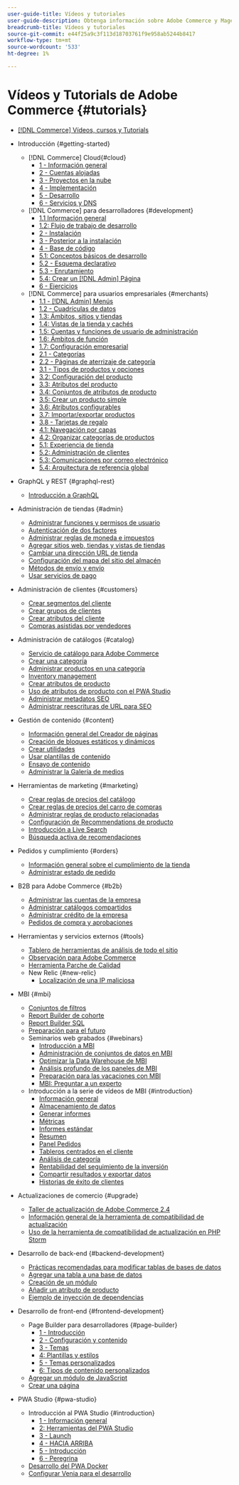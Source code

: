```yaml
---
user-guide-title: Vídeos y tutoriales
user-guide-description: Obtenga información sobre Adobe Commerce y Magento Open Source mediante vídeos y tutoriales.
breadcrumb-title: Vídeos y tutoriales
source-git-commit: e44f25a9c3f113d18703761f9e958ab5244b8417
workflow-type: tm+mt
source-wordcount: '533'
ht-degree: 1%

---
```



# Vídeos y Tutorials de Adobe Commerce {#tutorials}

+ [[!DNL Commerce] Vídeos, cursos y Tutorials](overview.md)
+ Introducción {#getting-started}
   + [!DNL Commerce] Cloud{#cloud}
      + [1 - Información general](../cloud/1-overview.md)
      + [2 - Cuentas alojadas](../cloud/2-accounts.md)
      + [3 - Proyectos en la nube](../cloud/3-projects.md)
      + [4 - Implementación](../cloud/4-deployment.md)
      + [5 - Desarrollo](../cloud/5-dev-config.md)
      + [6 - Servicios y DNS](../cloud/6-launch.md)
   + [!DNL Commerce] para desarrolladores {#development}
      + [1.1 Información general](../backend-development/backend-1-1-overview.md)
      + [1.2: Flujo de trabajo de desarrollo](../backend-development/backend-1-2-workflow.md)
      + [2 - Instalación](../backend-development/backend-2-install.md)
      + [3 - Posterior a la instalación](../backend-development/backend-3-post-install.md)
      + [4 - Base de código](../backend-development/backend-4-code-base.md)
      + [5.1: Conceptos básicos de desarrollo](../backend-development/backend-5-1-dev-basics.md)
      + [5.2 - Esquema declarativo](../backend-development/backend-5-2-declarative-schema.md)
      + [5.3 - Enrutamiento](../backend-development/backend-5-3-routing.md)
      + [5.4: Crear un [!DNL Admin] Página](../backend-development/backend-5-4-admin-page.md)
      + [6 - Ejercicios](../backend-development/backend-6-practice.md)
   + [!DNL Commerce] para usuarios empresariales {#merchants}
      + [1.1 - [!DNL Admin] Menús](../site-management/introduction/1-1-menus.md)
      + [1.2 - Cuadrículas de datos](../site-management/introduction/1-2-data-grids.md)
      + [1.3: Ámbitos, sitios y tiendas](../site-management/introduction/1-3-apps-scopes-sites-stores.md)
      + [1.4: Vistas de la tienda y cachés](../site-management/introduction/1-4-store-views-cache.md)
      + [1.5: Cuentas y funciones de usuario de administración](../site-management/introduction/1-5-users-roles.md)
      + [1.6: Ámbitos de función](../site-management/introduction/1-6-role-scopes.md)
      + [1.7: Configuración empresarial](../site-management/introduction/1-7-business-settings.md)
      + [2.1 - Categorías](../site-management/introduction/2-1-categories.md)
      + [2.2 - Páginas de aterrizaje de categoría](../site-management/introduction/2-2-category-landing-page.md)
      + [3.1 - Tipos de productos y opciones](../site-management/introduction/3-1-product-types-options.md)
      + [3.2: Configuración del producto](../site-management/introduction/3-2-product-settings.md)
      + [3.3: Atributos del producto](../site-management/introduction/3-3-product-attributes.md)
      + [3.4: Conjuntos de atributos de producto](../site-management/introduction/3-4-product-attribute-sets.md)
      + [3.5: Crear un producto simple](../site-management/introduction/3-5-create-simple-product.md)
      + [3.6: Atributos configurables](../site-management/introduction/3-6-configurable-attributes.md)
      + [3.7: Importar/exportar productos](../site-management/introduction/3-7-import-export-products.md)
      + [3.8 - Tarjetas de regalo](../site-management/introduction/3-8-gift-cards.md)
      + [4.1: Navegación por capas](../site-management/introduction/4-1-layered-navigation.md)
      + [4.2: Organizar categorías de productos](../site-management/introduction/4-2-arrange-product-categories.md)
      + [5.1: Experiencia de tienda](../site-management/introduction/5-1-storefront-experience.md)
      + [5.2: Administración de clientes](../site-management/introduction/5-2-customer-management.md)
      + [5.3: Comunicaciones por correo electrónico](../site-management/introduction/5-3-store-communications.md)
      + [5.4: Arquitectura de referencia global](https://experienceleague.adobe.com/docs/commerce-operations/implementation-playbook/architecture/global-reference.html)



+ GraphQL y REST {#graphql-rest}
   + [Introducción a GraphQL](https://experienceleague.adobe.com/docs/commerce-learn/graphql-rest/getting-started-graphql.html)

+ Administración de tiendas {#admin}
   + [Administrar funciones y permisos de usuario](../site-management/users-roles-permissions.md)
   + [Autenticación de dos factores](../site-management/two-factor-authentication.md)
   + [Administrar reglas de moneda e impuestos](../site-management/currency-tax-rules.md)
   + [Agregar sitios web, tiendas y vistas de tiendas](../site-management/add-websites-stores-views.md)
   + [Cambiar una dirección URL de tienda](../site-management/change-store-url.md)
   + [Configuración del mapa del sitio del almacén](../site-management/site-map-setup.md)
   + [Métodos de envío y envío](../site-management/shipping-delivery.md)
   + [Usar servicios de pago](../site-management/payment-services.md)


+ Administración de clientes {#customers}
   + [Crear segmentos del cliente](../site-management/customer-segments.md)
   + [Crear grupos de clientes](../site-management/customer-groups.md)
   + [Crear atributos del cliente](../site-management/customer-attributes.md)
   + [Compras asistidas por vendedores](../site-management/seller-assisted-shopping.md)

+ Administración de catálogos {#catalog}
   + [Servicio de catálogo para Adobe Commerce](../site-management/catalog-service.md)
   + [Crear una categoría](../site-management/category-create.md)
   + [Administrar productos en una categoría](../site-management/category-products.md)
   + [Inventory management](../site-management/inventory-management.md)
   + [Crear atributos de producto](../site-management/product-attributes-create.md)
   + [Uso de atributos de producto con el PWA Studio](../site-management/product-attributes-pwa.md)
   + [Administrar metadatos SEO](../site-management/seo-metadata.md)
   + [Administrar reescrituras de URL para SEO](../site-management/seo-url-rewrites.md)

+ Gestión de contenido {#content}
   + [Información general del Creador de páginas](../site-management/page-builder-overview.md)
   + [Creación de bloques estáticos y dinámicos](../site-management/static-dynamic-blocks.md)
   + [Crear utilidades](../site-management/widgets.md)
   + [Usar plantillas de contenido](../site-management/content-templates.md)
   + [Ensayo de contenido](../site-management/content-staging.md)
   + [Administrar la Galería de medios](../site-management/media-gallery.md)

+ Herramientas de marketing {#marketing}
   + [Crear reglas de precios del catálogo](../site-management/catalog-price-rules.md)
   + [Crear reglas de precios del carro de compras](../site-management/cart-price-rules.md)
   + [Administrar reglas de producto relacionadas](../site-management/related-product-rules.md)
   + [Configuración de Recommendations de producto](../site-management/product-recommendations.md)
   + [Introducción a Live Search](../site-management/live-search.md)
   + [Búsqueda activa de recomendaciones](../site-management/live-search-recommendations.md)

+ Pedidos y cumplimiento {#orders}
   + [Información general sobre el cumplimiento de la tienda](../site-management/store-fulfillment.md)
   + [Administrar estado de pedido](../site-management/order-status.md)

+ B2B para Adobe Commerce {#b2b}
   + [Administrar las cuentas de la empresa](../b2b/company-accounts.md)
   + [Administrar catálogos compartidos](../b2b/shared-catalogs.md)
   + [Administrar crédito de la empresa](../b2b/company-credit.md)
   + [Pedidos de compra y aprobaciones](../b2b/purchase-orders.md)

+ Herramientas y servicios externos {#tools}
   + [Tablero de herramientas de análisis de todo el sitio](../tools/site-wide-analysis-tool.md)
   + [Observación para Adobe Commerce](../tools/observation-tool.md)
   + [Herramienta Parche de Calidad](../tools/quality-patch-tool.md)
   + New Relic {#new-relic}
      + [Localización de una IP maliciosa](../new-relic/malicious-ip.md)

+ MBI {#mbi}
   + [Conjuntos de filtros](../business-intelligence/filter-sets.md)
   + [Report Builder de cohorte](../business-intelligence/cohort-report-builder.md)
   + [Report Builder SQL](../business-intelligence/sql-report-builder.md)
   + [Preparación para el futuro](../business-intelligence/prepare-for-future.md)
   + Seminarios web grabados {#webinars}
      + [Introducción a MBI](https://experienceleague.adobe.com/docs/commerce-events/events/mbi/2021/getting-started.html)
      + [Administración de conjuntos de datos en MBI](https://experienceleague.adobe.com/docs/commerce-events/events/mbi/2022/manage-data-sets.html)
      + [Optimizar la Data Warehouse de MBI](https://experienceleague.adobe.com/docs/commerce-events/events/mbi/2021/optimize-data-warehouse.html)
      + [Análisis profundo de los paneles de MBI](https://experienceleague.adobe.com/docs/commerce-events/events/mbi/2021/dashboards-deep-dive.html)
      + [Preparación para las vacaciones con MBI](https://experienceleague.adobe.com/docs/commerce-events/events/mbi/2021/holiday-readiness.html)
      + [MBI: Preguntar a un experto](https://experienceleague.adobe.com/docs/commerce-events/events/mbi/2021/ask-expert.html)
   + Introducción a la serie de vídeos de MBI {#introduction}
      + [Información general](../business-intelligence/1-overview.md)
      + [Almacenamiento de datos](../business-intelligence/2-data-warehousing.md)
      + [Generar informes](../business-intelligence/3-build-reports.md)
      + [Métricas](../business-intelligence/4-metrics.md)
      + [Informes estándar](../business-intelligence/5-standard-reports.md)
      + [Resumen](../business-intelligence/6-executive-summary-dashboard.md)
      + [Panel Pedidos](../business-intelligence/7-orders-dashboard.md)
      + [Tableros centrados en el cliente](../business-intelligence/8-customer-focused-dashboards.md)
      + [Análisis de categoría](../business-intelligence/9-category-analysis.md)
      + [Rentabilidad del seguimiento de la inversión](../business-intelligence/10-roi-tracking.md)
      + [Compartir resultados y exportar datos](../business-intelligence/11-share-results-export-data.md)
      + [Historias de éxito de clientes](../business-intelligence/12-customer-success.md)

+ Actualizaciones de comercio {#upgrade}
   + [Taller de actualización de Adobe Commerce 2.4](../upgrade/2.4-upgrade-workshop.md)
   + [Información general de la herramienta de compatibilidad de actualización](../upgrade/upgrade-compatibility-tool-overview.md)
   + [Uso de la herramienta de compatibilidad de actualización en PHP Storm](../upgrade/uct-phpstorm.md)

+ Desarrollo de back-end {#backend-development}
   + [Prácticas recomendadas para modificar tablas de bases de datos](https://experienceleague.adobe.com/docs/commerce-operations/implementation-playbook/best-practices/development/modifying-core-and-third-party-tables.html)
   + [Agregar una tabla a una base de datos](../backend-development/new-db-table.md)
   + [Creación de un módulo](../backend-development/create-module.md)
   + [Añadir un atributo de producto](../backend-development/add-product-attribute.md)
   + [Ejemplo de inyección de dependencias](../backend-development/dependency-injection.md)

+ Desarrollo de front-end {#frontend-development}
   + Page Builder para desarrolladores {#page-builder}
      + [1 - Introducción](../frontend-development/page-builder/1-intro-case-studies.md)
      + [2 - Configuración y contenido](../frontend-development/page-builder/2-config-create-content.md)
      + [3 - Temas](../frontend-development/page-builder/3-themes.md)
      + [4: Plantillas y estilos](../frontend-development/page-builder/4-admin-templates-apply-styles.md)
      + [5 - Temas personalizados](../frontend-development/page-builder/5-customize-theme.md)
      + [6: Tipos de contenido personalizados](../frontend-development/page-builder/6-custom-content-types.md)
   + [Agregar un módulo de JavaScript](../frontend-development/add-javascript-module.md)
   + [Crear una página](../frontend-development/create-page.md)

+ PWA Studio {#pwa-studio}
   + Introducción al PWA Studio {#introduction}
      + [1 - Información general](../pwa/introduction/1-overview.md)
      + [2: Herramientas del PWA Studio](../pwa/introduction/2-pwa-studio-tools.md)
      + [3 - Launch](../pwa/introduction/3-launch.md)
      + [4 - HACIA ARRIBA](../pwa/introduction/4-upward.md)
      + [5 - Introducción](../pwa/introduction/5-getting-started.md)
      + [6 - Peregrina](../pwa/introduction/6-peregrine.md)
   + [Desarrollo del PWA Docker](../pwa/pwa-docker-development.md)
   + [Configurar Venia para el desarrollo](../pwa/set-up-venia-for-dev.md)
